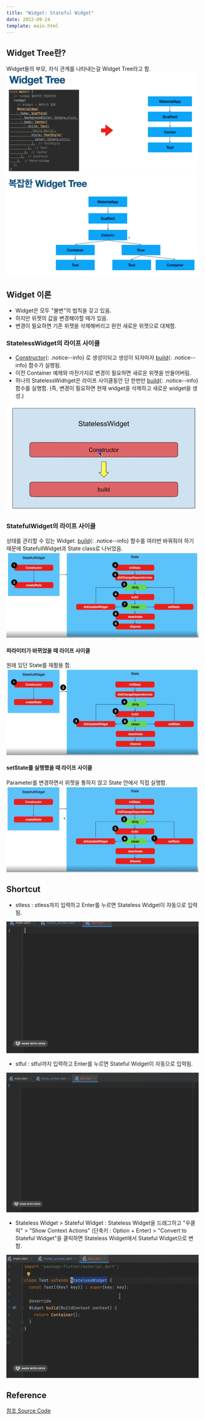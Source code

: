 ```yaml
---
title: "Widget: Stateful Widget"
date: 2022-09-24
template: main.html
---
```

## Widget Tree란?
Widget들의 부모, 자식 관계를 나타내는걸 Widget Tree라고 함.<br>
![widgetTree](/docs/assets/img/flutter/widgetTree/widgetTree.png)<br>
![complexWidget](/docs/assets/img/flutter/widgetTree/complexWidgetTree.png)<br>

## Widget 이론
- Widget은 모두 "불변"의 법칙을 갖고 있음.
- 하지만 위젯의 값을 변경해야할 때가 있음.
- 변경이 필요하면 기존 위젯을 삭제해버리고 완전 새로운 위젯으로 대체함.

### StatelessWidget의 라이프 사이클
- [Constructor](https://rookedsysc.github.io/flutter/DartGrammar/#class-기본형){: .notice--info}
로 생성이되고 생성이 되자마자 [build](https://github.com/rookedsysc/Flutter-Study/blob/main/flutterProject/splash_screen/lib/main.dart){: .notice--info} 함수가 실행됨.
- 이전 Container 예제와 마찬가지로 변경이 필요하면 새로운 위젯을 만들어버림.
- 하나의 StatelessWidhget은 라이프 사이클동안 단 한번만 [build](https://github.com/rookedsysc/Flutter-Study/blob/main/flutterProject/splash_screen/lib/main.dart){: .notice--info} 함수를 실행함. (즉, 변경이 필요하면 현재 widget을 삭제하고 새로운 widget을 생성.)

![lifeCycle](/docs/assets/img/flutter/statefullWidget/statelessLifeCycle.png)

### StatefulWidget의 라이프 사이클
상태를 관리할 수 있는 Widget. [build](https://github.com/rookedsysc/Flutter-Study/blob/main/flutterProject/splash_screen/lib/main.dart){: .notice--info} 함수를 여러번 바꿔줘야 하기 때문에 StatefullWidget과 State class로 나뉘었음.<br>
![lifeCycle](/docs/assets/img/flutter/statefullWidget/stateFulLifeCycle.png)
#### 파라미터가 바뀌었을 때 라이프 사이클
원래 있던 State를 재활용 함.<br>
![lifeCycle](/docs/assets/img/flutter/statefullWidget/parameterDidChange.png)
#### setState를 실행했을 때 라이프 사이클
Parameter를 변경하면서 위젯을 통하지 않고 State 안에서 직접 실행함.
![lifeCycle](/docs/assets/img/flutter/statefullWidget/setState.png)

## Shortcut
- stless : stless까지 입력하고 Enter를 누르면 Stateless Widget이 자동으로 입력됨.

![stless](/docs/assets/img/flutter/statefullWidget/stless.gif)

- stful : stful까지 입력하고 Enter를 누르면 Stateful Widget이 자동으로 입력됨.

![stful](/docs/assets/img/flutter/statefullWidget/stful.gif)

- Stateless Widget > Stateful Widget : Stateless Widget을 드래그하고 "우클릭" > "Show Context Actions" (단축키 : Option + Enter) > "Convert to Stateful Widget"을 클릭하면 Stateless Widget에서 Stateful Widget으로 변함.

![stless to stful](/docs/assets/img/flutter/statefullWidget/stlessToStful.gif)

## Reference
[참조 Source Code](https://github.com/rookedsysc/Flutter-Study/blob/main/flutterProject/flutter-lv1-theory-statefulwidget-before-main/lib/screen/home_screen.dart)

